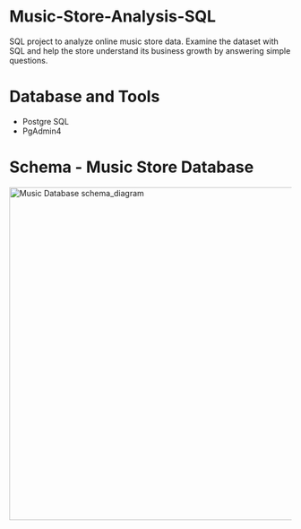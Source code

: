 # Music-Store-Analysis-SQL
SQL project to analyze online music store data. Examine the dataset with SQL and help the store understand its business growth by answering simple questions.




# Database and Tools
- Postgre SQL
- PgAdmin4




# Schema - Music Store Database 
<img width="594" alt="Music Database schema_diagram" src="https://github.com/MahekBurchunde/Music-Store-Analysis-SQL/assets/167778191/80043dd9-eb3b-4818-8d37-7c9d22dc6828">

